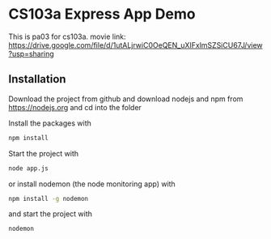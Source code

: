 # CS103a Express App Demo

This is pa03 for cs103a. 
movie link: https://drive.google.com/file/d/1utALjrwiC0OeQEN_uXIFxlmSZSiCU67J/view?usp=sharing

## Installation
Download the project from github and download nodejs and npm from https://nodejs.org
and cd into the folder

Install the packages with
``` bash
npm install
```
Start the project with
``` bash
node app.js
```
or install nodemon (the node monitoring app) with
``` bash
npm install -g nodemon
```
and start the project with
``` bash
nodemon
```

